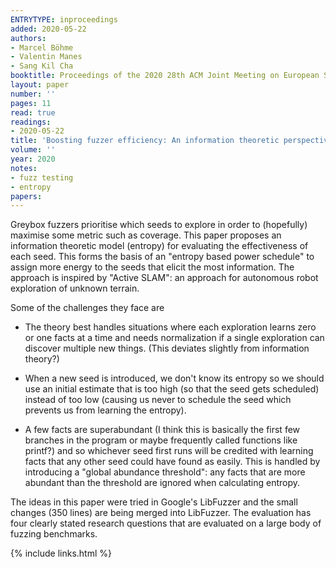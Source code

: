 ```yaml
---
ENTRYTYPE: inproceedings
added: 2020-05-22
authors:
- Marcel Böhme
- Valentin Manes
- Sang Kil Cha
booktitle: Proceedings of the 2020 28th ACM Joint Meeting on European Software Engineering Conference and Symposium on the Foundations of Software Engineering
layout: paper
number: ''
pages: 11
read: true
readings:
- 2020-05-22
title: 'Boosting fuzzer efficiency: An information theoretic perspective'
volume: ''
year: 2020
notes:
- fuzz testing
- entropy
papers:
---
```


Greybox fuzzers prioritise which seeds to explore in order to (hopefully)
maximise some metric such as coverage.
This paper proposes an information theoretic model (entropy) for evaluating the
effectiveness of each seed.
This forms the basis of an "entropy based power schedule" to assign more energy
to the seeds that elicit the most information.
The approach is inspired by "Active SLAM": an approach for autonomous robot
exploration of unknown terrain.

Some of the challenges they face are

- The theory best handles situations where each exploration learns zero
  or one facts at a time and needs normalization if a single exploration can
  discover multiple new things.
  (This deviates slightly from information theory?)

- When a new seed is introduced, we don't know its entropy so we should
  use an initial estimate that is too high (so that the seed gets scheduled)
  instead of too low (causing us never to schedule the seed which prevents
  us from learning the entropy).

- A few facts are superabundant (I think this is basically the first few
  branches in the program or maybe frequently called functions like printf?)
  and so whichever seed first runs will be credited
  with learning facts that any other seed could have found as easily.
  This is handled by introducing a "global abundance threshold": any facts
  that are more abundant than the threshold are ignored when calculating
  entropy.

The ideas in this paper were tried in Google's LibFuzzer and the small changes
(350 lines) are being merged into LibFuzzer.
The evaluation has four clearly stated research questions that are evaluated
on a large body of fuzzing benchmarks.

{% include links.html %}
